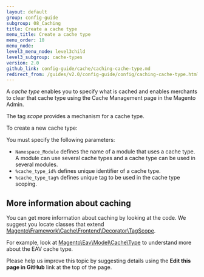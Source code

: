 ```yaml
---
layout: default
group: config-guide
subgroup: 08_Caching
title: Create a cache type
menu_title: Create a cache type
menu_order: 10
menu_node: 
level3_menu_node: level3child
level3_subgroup: cache-types
version: 2.0
github_link: config-guide/cache/caching-cache-type.md
redirect_from: /guides/v2.0/config-guide/config/caching-cache-type.html
---
```


A *cache type* enables you to specify what is cached and enables merchants to clear that cache type using the Cache Management page in the Magento Admin.

The tag *scope* provides a mechanism for a cache type.

To create a new cache type:

<script src="https://gist.github.com/xcomSteveJohnson/574ff5d582c92f8f6acf.js"></script>

You must specify the following parameters:

*	`Namespace_Module` defines the name of a module that uses a cache type. A module can use several cache types and a cache type can be used in several modules.
*	`%cache_type_id%` defines unique identifier of a cache type.
*	`%cache_type_tag%` defines unique tag to be used in the cache type scoping.

<h2 id="m2devgde-cache-more">More information about caching</h2>
You can get more information about caching by looking at the code. We suggest you locate classes that extend <a href="{{ site.mage2000url }}lib/internal/Magento/Framework/Cache/Frontend/Decorator/TagScope.php" target="_blank">Magento\Framework\Cache\Frontend\Decorator\TagScope</a>.

For example, look at <a href="{{ site.mage2000url }}app/code/Magento/Eav/Model/Cache/Type.php" target="_blank">Magento\Eav\Model\Cache\Type</a> to understand more about the EAV cache type.

<div class="bs-callout bs-callout-info" id="info">
  <p>Please help us improve this topic by suggesting details using the <strong>Edit this page in GitHub</strong> link at the top of the page. </p>
</div>


